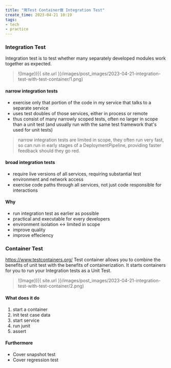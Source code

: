 ```yaml
---
title: "用Test Container做 Integration Test"
create_time: 2023-04-21 10:19
tags:
- tech
- practice
---
```

### Integration Test

Integration test is to test whether many separately developed modules work together as expected.
> ![Image]({{ site.url }}/images/post_images/2023-04-21-integration-test-with-test-container/1.png)

#### narrow integration tests
-   exercise only that portion of the code in my service that talks to a separate service
-   uses test doubles of those services, either in process or remote
-   thus consist of many narrowly scoped tests, often no larger in scope than a unit test (and usually run with the same test framework that's used for unit tests)

> narrow integration tests are limited in scope, they often run very fast, so can run in early stages of a DeploymentPipeline, providing faster feedback should they go red.

#### broad integration tests
-   require live versions of all services, requiring substantial test environment and network access
-   exercise code paths through all services, not just code responsible for interactions

#### Why
-   run integration test as earlier as possible
-   practical and executable for every developers
-   environment isolation ↔︎ limited in scope
-   improve quality
-   improve effeciency

### Container Test
https://www.testcontainers.org/
Test container allows you to combine the benefits of unit test with the benefits of containerization. It starts containers for you to run your Integration tests as a Unit Test.

> ![Image]({{ site.url }}/images/post_images/2023-04-21-integration-test-with-test-container/2.png)

#### What does it do
1.  start a container
2.  init test case data
3.  start service
4.  run junit
5.  assert

#### Furthermore
- Cover snapshot test
- Cover regression test
